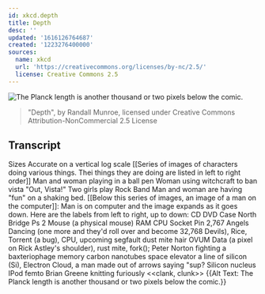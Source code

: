 ```yaml
---
id: xkcd.depth
title: Depth
desc: ''
updated: '1616126764687'
created: '1223276400000'
sources:
  name: xkcd
  url: 'https://creativecommons.org/licenses/by-nc/2.5/'
  license: Creative Commons 2.5
---
```

![The Planck length is another thousand or two pixels below the comic.](https://imgs.xkcd.com/comics/depth.png)
> "Depth", by Randall Munroe, licensed under Creative Commons Attribution-NonCommercial 2.5 License

## Transcript
Sizes Accurate on a vertical log scale
[[Series of images of characters doing various things. Thei things they are doing are listed in left to right order]]
Man and woman playing in a ball pen 
 Woman using witchcraft to ban vista "Out, Vista!"
Two girls play Rock Band 
 Man and woman are having "fun" on a shaking bed.
[[Below this series of images, an image of a man on the computer]]: 
Man is on computer and the image expands as it goes down. Here are the labels from left to right, up to down:
CD 
 DVD 
 Case 
 North Bridge 
 Ps
2 
 Mouse (a physical mouse) 
 RAM 
 CPU Socket Pin 
 2,767 Angels Dancing (one more and they'd roll over and become 32,768 Devils), Rice, Torrent (a bug), CPU, upcoming segfault 
 dust mite 
 hair 
 OVUM 
 Data (a pixel on Rick Astley's shoulder), rust mite, fork(); 
 Peter Norton fighting a baxteriophage 
 memory 
 carbon nanotubes 
 space elevator 
 a line of silicon (Si), Electron Cloud, a man made out of arrows saying "sup? 
 Silicon nucleus 
 IPod femto 
 Brian Greene knitting furiously <<clank, clunk>>
{{Alt Text: The Planck length is another thousand or two pixels below the comic.}}

